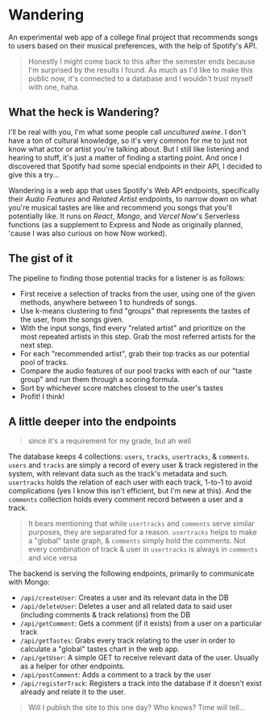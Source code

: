
# Wandering

An experimental web app of a college final project that recommends songs to users based on their musical preferences, with the help of Spotify's API.

> Honestly I might come back to this after the semester ends because I'm surprised by the results I found. As much as I'd like to make this public now, it's connected to a database and I wouldn't trust myself with one, haha.

## What the heck is Wandering?

I'll be real with you, I'm what some people call *uncultured swine*. I don't have a ton of cultural knowledge, so it's very common for me to just not know what actor or artist you're talking about. But I still like listening and hearing to stuff, it's just a matter of finding a starting point. And once I discovered that Spotify had some special endpoints in their API, I decided to give this a try...

Wandering is a web app that uses Spotify's Web API endpoints, specifically their *Audio Features* and *Related Artist* endpoints, to narrow down on what you're musical tastes are like and recommend you songs that you'll potentially like. It runs on *React*, *Mongo*, and *Vercel Now*'s Serverless functions (as a supplement to Express and Node as originally planned, 'cause I was also curious on how Now worked).

## The gist of it
The pipeline to finding those potential tracks for a listener is as follows:
- First receive a selection of tracks from the user, using one of the given methods, anywhere between 1 to hundreds of songs.
- Use k-means clustering to find "groups" that represents the tastes of the user, from the songs given.
- With the input songs, find every "related artist" and prioritize on the most repeated artists in this step. Grab the most referred artists for the next step.
- For each "recommended artist", grab their top tracks as our potential pool of tracks.
- Compare the audio features of our pool tracks with each of our "taste group" and run them through a scoring formula.
- Sort by whichever score matches closest to the user's tastes
- Profit! I think!

## A little deeper into the endpoints

> since it's a requirement for my grade, but ah well

The database keeps 4 collections: `users`, `tracks`, `usertracks`, & `comments`.
`users` and `tracks` are simply a record of every user & track registered in the system, with relevant data such as the track's metadata and such. `usertracks` holds the relation of each user with each track, 1-to-1 to avoid complications (yes I know this isn't efficient, but I'm new at this). And the `comments` collection holds every comment record between a user and a track.

> It bears mentioning that while `usertracks` and `comments` serve similar purposes, they are separated for a reason. `usertracks` helps to make a "global" taste graph, & `comments` simply hold the comments. Not every combination of track & user in `usertracks` is always in `comments` and vice versa

The backend is serving the following endpoints, primarily to communicate with Mongo:
- `/api/createUser`: Creates a user and its relevant data in the DB
- `/api/deleteUser`: Deletes a user and all related data to said user (including comments & track relations) from the DB
- `/api/getComment`: Gets a comment (if it exists) from a user on a particular track
- `/api/getTastes`: Grabs every track relating to the user in order to calculate a "global" tastes chart in the web app.
- `/api/getUser`: A simple GET to receive relevant data of the user. Usually as a helper for other endpoints.
- `/api/postComment`: Adds a comment to a track by the user
- `/api/registerTrack`: Registers a track into the database if it doesn't exist already and relate it to the user.

> Will I publish the site to this one day? Who knows? Time will tell...
